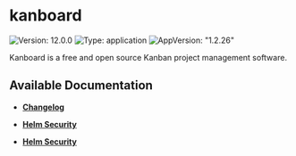 # kanboard

![Version: 12.0.0](https://img.shields.io/badge/Version-12.0.0-informational?style=flat-square) ![Type: application](https://img.shields.io/badge/Type-application-informational?style=flat-square) ![AppVersion: "1.2.26"](https://img.shields.io/badge/AppVersion-"1.2.26"-informational?style=flat-square)

Kanboard is a free and open source Kanban project management software.

## Available Documentation

- [**Changelog**](CHANGELOG)

- [**Helm Security**](container-security)

- [**Helm Security**](helm-security)

